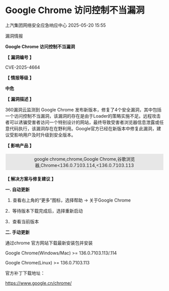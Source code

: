 #  Google Chrome 访问控制不当漏洞   
 上汽集团网络安全应急响应中心   2025-05-20 15:55  
  
漏洞情报  
  
  
  
  
  
**Google Chrome 访问控制不当漏洞**  
  
  
**【 漏洞编号 】**  
  
CVE-2025-4664  
  
  
**【 情报等级 】**  
  
**中危**  
  
  
**【 漏洞描述 】**  
  
360漏洞云监测到 Google Chrome 发布新版本，修复了4个安全漏洞，其中包括一个访问控制不当漏洞，该漏洞的存在是由于Loader的策略实施不足。远程攻击者可以诱骗受害者访问一个特别设计的网站，最终导致受害者浏览器信息泄露或任意代码执行，该漏洞存在在野利用。Google官方已经在新版本中修复此漏洞，建议受影响用户及时升级到安全版本。  
  
  
**【 影响产品 】**  
  
<table><tbody><tr style="box-sizing: border-box;"><td data-colwidth="99.0000%" width="99.0000%" style="border-width: 1px;border-color: rgb(255, 255, 255);border-style: solid;background-color: rgb(231, 231, 231);padding: 6px;box-sizing: border-box;"><section style="text-align: center;font-size: 14px;box-sizing: border-box;"><p style="margin: 0px;padding: 0px;box-sizing: border-box;"><span leaf="">google chrome,chrome,Google Chrome,谷歌浏览器,Chrome&lt;136.0.7103.114,&lt;136.0.7103.113</span></p></section></td></tr></tbody></table>  
  
**【 解决方案与修复建议 】**  
  
**一. 自动更新**  
  
1. 查看右上角的“更多”图标，选择帮助 -> 关于Google Chrome   
  
2．等待版本下载完成后，选择重新启动  
  
3．查看当前版本  
  
**二. 手动更新**  
  
通过chrome 官方网站下载最新安装包并安装  
  
Google Chrome(Windows/Mac) >= 136.0.7103.113/.114  
  
Google Chrome(Linux) >= 136.0.7103.113  
  
官方补丁下载地址：  
  
https://www.google.cn/chrome/  
  

